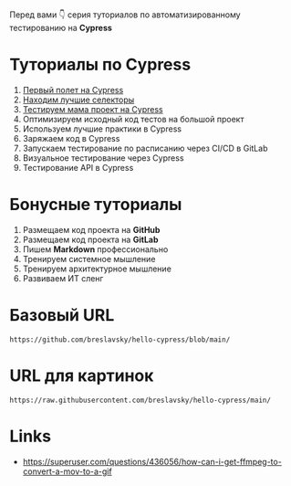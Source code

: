 Перед вами 👇 серия туториалов по автоматизированному тестированию на **Cypress**

# Туториалы по Cypress

1. [Первый полет на Cypress](tutorials/cypress_test_flight.md)
1. [Находим лучшие селекторы](tutorials/best_selectors.md)
1. [Тестируем мама проект на Cypress](tutorials/test_mama_project.md)
1. Оптимизируем исходный код тестов на большой проект
1. Используем лучшие практики в Cypress
1. Заряжаем код в Cypress
1. Запускаем тестирование по расписанию через CI/CD в GitLab
1. Визуальное тестирование через Cypress
1. Тестирование API в Cypress

# Бонусные туториалы

1. Размещаем код проекта на **GitHub**
1. Размещаем код проекта на **GitLab**
1. Пишем **Markdown** профессионально
1. Тренируем системное мышление
1. Тренируем архитектурное мышление
1. Развиваем ИТ сленг

# Базовый URL
```
https://github.com/breslavsky/hello-cypress/blob/main/
```

# URL для картинок
```
https://raw.githubusercontent.com/breslavsky/hello-cypress/main/
```

# Links
* https://superuser.com/questions/436056/how-can-i-get-ffmpeg-to-convert-a-mov-to-a-gif